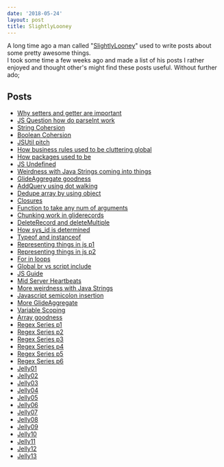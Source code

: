 ```yaml
---
date: '2018-05-24'
layout: post
title: SlightlyLooney
---
```


A long time ago a man called
"[SlightlyLooney](https://community.servicenow.com/community?id=community_user_profile&user=6d5e8ae5dbd41fc09c9ffb651f96191a)"
used to write posts about some pretty awesome things.\
I took some time a few weeks ago and made a list of his posts I rather
enjoyed and thought other's might find these posts useful. Without
further ado;

## Posts

-   [Why setters and getter are
    important](https://community.servicenow.com/community?id=community_blog&sys_id=ac5e2aaddbd0dbc01dcaf3231f961941)
-   [JS Question how do parseInt
    work](https://community.servicenow.com/community?id=community_blog&sys_id=a60e2e2ddbd0dbc01dcaf3231f961931)
-   [String
    Cohersion](https://community.servicenow.com/community?id=community_blog&sys_id=b14d2229dbd0dbc01dcaf3231f961917)
-   [Boolean
    Cohersion](https://community.servicenow.com/community?id=community_blog&sys_id=55bd6aa9dbd0dbc01dcaf3231f961900)
-   [JSUtil
    pitch](https://community.servicenow.com/community?id=community_blog&sys_id=e35c6aa1dbd0dbc01dcaf3231f961941)
-   [How business rules used to be cluttering
    global](https://community.servicenow.com/community?id=community_blog&sys_id=9e2e2a6ddbd0dbc01dcaf3231f96190b)
-   [How packages used to
    be](https://community.servicenow.com/community?id=community_blog&sys_id=067c62e1dbd0dbc01dcaf3231f9619e5)
-   [JS
    Undefined](https://community.servicenow.com/community?id=community_blog&sys_id=ee7ca2e1dbd0dbc01dcaf3231f9619be)
-   [Weirdness with Java Strings coming into
    things](https://community.servicenow.com/community?id=community_blog&sys_id=9adce665dbd0dbc01dcaf3231f9619f7)
-   [GlideAggregate
    goodness](https://community.servicenow.com/community?id=community_blog&sys_id=5d1deea5dbd0dbc01dcaf3231f961968)
-   [AddQuery using dot
    walking](https://community.servicenow.com/community?id=community_blog&sys_id=b5cc2265dbd0dbc01dcaf3231f9619c3)
-   [Dedupe array by using
    object](https://community.servicenow.com/community?id=community_blog&sys_id=7fcce265dbd0dbc01dcaf3231f9619ad)
-   [Closures](https://community.servicenow.com/community?id=community_blog&sys_id=8c0e2a2ddbd0dbc01dcaf3231f961941)
-   [Function to take any num of
    arguments](https://community.servicenow.com/community?id=community_blog&sys_id=a56ceaa1dbd0dbc01dcaf3231f9619fc)
-   [Chunking work in
    gliderecords](https://community.servicenow.com/community?id=community_blog&sys_id=ca2ea66ddbd0dbc01dcaf3231f9619c2)
-   [DeleteRecord and
    deleteMultiple](https://community.servicenow.com/community?id=community_blog&sys_id=adcd22e9dbd0dbc01dcaf3231f96194a)
-   [How sys\_id is
    determined](https://community.servicenow.com/community?id=community_blog&sys_id=05cc2265dbd0dbc01dcaf3231f961918)
-   [Typeof and
    instanceof](https://community.servicenow.com/community?id=community_blog&sys_id=aadc2a65dbd0dbc01dcaf3231f96196c)
-   [Representing things in js
    p1](https://community.servicenow.com/community?id=community_blog&sys_id=518d2669dbd0dbc01dcaf3231f9619b2)
-   [Representing things in js
    p2](https://community.servicenow.com/community?id=community_blog&sys_id=decc6265dbd0dbc01dcaf3231f9619eb)
-   [For in
    loops](https://community.servicenow.com/community?id=community_blog&sys_id=c1bd2aa9dbd0dbc01dcaf3231f9619fe)
-   [Global br vs script
    include](https://community.servicenow.com/community?id=community_blog&sys_id=b5bcea25dbd0dbc01dcaf3231f9619b2)
-   [JS
    Guide](https://developer.mozilla.org/en-US/docs/Web/JavaScript/Guide)
-   [Mid Server
    Heartbeats](https://community.servicenow.com/community?id=community_blog&sys_id=7e8de669dbd0dbc01dcaf3231f96195d)
-   [More weirdness with Java
    Strings](https://community.servicenow.com/community?id=community_blog&sys_id=1d1deea5dbd0dbc01dcaf3231f961967)
-   [Javascript semicolon
    insertion](https://community.servicenow.com/community?id=community_blog&sys_id=3f5c6aa1dbd0dbc01dcaf3231f961987)
-   [More
    GlideAggregate](https://community.servicenow.com/community?id=community_blog&sys_id=c1fca2a5dbd0dbc01dcaf3231f961961)
-   [Variable
    Scoping](https://community.servicenow.com/community?id=community_blog&sys_id=7bbd6ea9dbd0dbc01dcaf3231f9619cc)
-   [Array
    goodness](https://community.servicenow.com/community?id=community_blog&sys_id=e94deee5dbd0dbc01dcaf3231f9619be)
-   [Regex Series
    p1](https://community.servicenow.com/community?id=community_blog&sys_id=00ccae25dbd0dbc01dcaf3231f9619ff)
-   [Regex Series
    p2](https://community.servicenow.com/community?id=community_blog&sys_id=3a3deae5dbd0dbc01dcaf3231f9619e3)
-   [Regex Series
    p3](https://community.servicenow.com/community?id=community_blog&sys_id=0eac2625dbd0dbc01dcaf3231f9619a6)
-   [Regex Series
    p4](https://community.servicenow.com/community?id=community_blog&sys_id=917dee29dbd0dbc01dcaf3231f9619aa)
-   [Regex Series
    p5](https://community.servicenow.com/community?id=community_blog&sys_id=91bd6aa9dbd0dbc01dcaf3231f961981)
-   [Regex Series
    p6](https://community.servicenow.com/community?id=community_blog&sys_id=290daaa5dbd0dbc01dcaf3231f961981)
-   [Jelly01](https://community.servicenow.com/community?id=community_blog&sys_id=289ceae1dbd0dbc01dcaf3231f96192e)
-   [Jelly02](https://community.servicenow.com/community?id=community_blog&sys_id=517dee29dbd0dbc01dcaf3231f961926)
-   [Jelly03](https://community.servicenow.com/community?id=community_blog&sys_id=15bd2aa9dbd0dbc01dcaf3231f9619ff)
-   [Jelly04](https://community.servicenow.com/community?id=community_blog&sys_id=a83eea6ddbd0dbc01dcaf3231f9619da)
-   [Jelly05](https://community.servicenow.com/community?id=community_blog&sys_id=cafce2a5dbd0dbc01dcaf3231f9619c4)
-   [Jelly06](https://community.servicenow.com/community?id=community_blog&sys_id=3fcce265dbd0dbc01dcaf3231f9619ac)
-   [Jelly07](https://community.servicenow.com/community?id=community_blog&sys_id=6cecea65dbd0dbc01dcaf3231f961961)
-   [Jelly08](https://community.servicenow.com/community?id=community_blog&sys_id=168da669dbd0dbc01dcaf3231f96198a)
-   [Jelly09](https://community.servicenow.com/community?id=community_blog&sys_id=ae7ca2e1dbd0dbc01dcaf3231f9619bd)
-   [Jelly10](https://community.servicenow.com/community?id=community_blog&sys_id=049d6a69dbd0dbc01dcaf3231f96195d)
-   [Jelly11](https://community.servicenow.com/community?id=community_blog&sys_id=91ada2a9dbd0dbc01dcaf3231f961914)
-   [Jelly12](https://community.servicenow.com/community?id=community_blog&sys_id=b84ee2addbd0dbc01dcaf3231f961903)
-   [Jelly13](https://community.servicenow.com/community?id=community_blog&sys_id=613daae5dbd0dbc01dcaf3231f961947)
